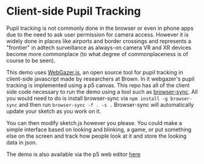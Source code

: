 # Client-side Pupil Tracking

Pupil tracking is not commonly done in the browser or even in phone apps due to the need to ask user permission for camera access. However it is widely done in places like airports and border crossings and represents a "frontier" in adtech surveillance as always-on camera VR and XR devices become more commonplace (to what degree of commonplaceness is of course to be seen).

This demo uses [WebGazer.js](https://webgazer.cs.brown.edu/), an open source tool for pupil tracking in client-side javascript made by researchers at Brown. In it webgazer's pupil tracking is implemented using a p5 canvas. This repo has all of the client side code necessary to run the demo using a tool such as [browser-sync](https://browsersync.io/). All you would need to do is install browser-sync via `npm install -g browser-sync` and then run `browser-sync -f . -s .` Browser-sync will automatically update your sketch as you work on it.

You can then modify sketch.js however you please. You could make a simple interface based on looking and blinking, a game, or put something else on the screen and track how people look at it and store the looking data in json. 

The demo is also available via the p5 web editor [here](https://editor.p5js.org/theodora/sketches/3UtD2Mc5R)
